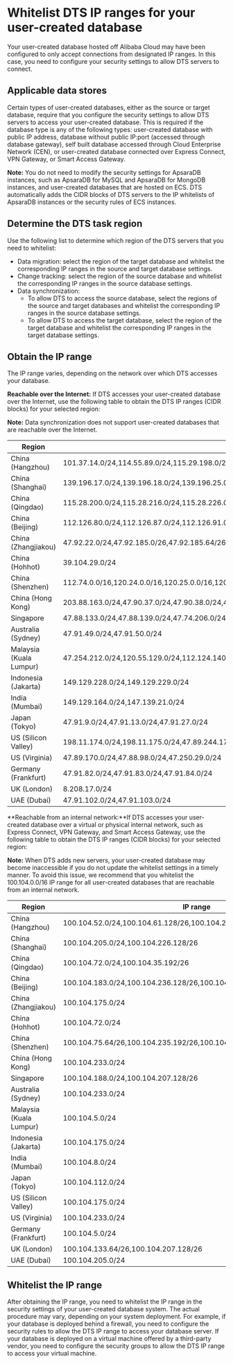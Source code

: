 # Whitelist DTS IP ranges for your user-created database

Your user-created database hosted off Alibaba Cloud may have been configured to only accept connections from designated IP ranges. In this case, you need to configure your security settings to allow DTS servers to connect.

## Applicable data stores

Certain types of user-created databases, either as the source or target database, require that you configure the security settings to allow DTS servers to access your user-created database. This is required if the database type is any of the following types: user-created database with public IP address, database without public IP:port \(accessed through database gateway\), self built database accessed through Cloud Enterprise Network \(CEN\), or user-created database connected over Express Connect, VPN Gateway, or Smart Access Gateway.

**Note:** You do not need to modify the security settings for ApsaraDB instances, such as ApsaraDB for MySQL and ApsaraDB for MongoDB instances, and user-created databases that are hosted on ECS. DTS automatically adds the CIDR blocks of DTS servers to the IP whitelists of ApsaraDB instances or the security rules of ECS instances.

## Determine the DTS task region

Use the following list to determine which region of the DTS servers that you need to whitelist:

-   Data migration: select the region of the target database and whitelist the corresponding IP ranges in the source and target database settings.
-   Change tracking: select the region of the source database and whitelist the corresponding IP ranges in the source database settings.
-   Data synchronization:
    -   To allow DTS to access the source database, select the regions of the source and target databases and whitelist the corresponding IP ranges in the source database settings.
    -   To allow DTS to access the target database, select the region of the target database and whitelist the corresponding IP ranges in the target database settings.

## Obtain the IP range

The IP range varies, depending on the network over which DTS accesses your database.

**Reachable over the Internet:** If DTS accesses your user-created database over the Internet, use the following table to obtain the DTS IP ranges \(CIDR blocks\) for your selected region:

**Note:** Data synchronization does not support user-created databases that are reachable over the Internet.

|Region|IP range|
|------|--------|
|China \(Hangzhou\)|101.37.14.0/24,114.55.89.0/24,115.29.198.0/24,118.178.120.0/24,118.178.121.0/24,120.26.106.0/24,120.26.116.0/24,120.26.117.0/24,120.26.118.0/24,120.55.192.0/24,120.55.193.0/24,120.55.194.0/24,120.55.241.0/24,121.40.125.0/24,121.196.246.0/24,101.37.12.0/24,101.37.13.0/24,101.37.15.0/24,101.37.25.0/24,47.96.39.0/24,118.31.184.0/24,118.31.165.0/24,118.31.246.0/24,120.55.12.0/24,47.97.7.0/24,47.97.27.142/32,47.97.73.210/32,121.43.162.118/32,121.43.185.141/32,121.196.211.16/32,114.55.125.94/32,121.43.179.168/32,121.43.174.187/32,47.99.171.159/32,47.97.118.150/32,47.98.251.185/32,47.99.43.73/32,47.97.195.167/32,120.27.211.237/32,47.97.125.64/32,47.98.52.255/32,47.97.116.109/32,47.97.119.148/32,47.98.51.78/32,47.97.106.64/32,116.62.172.149/32,120.55.40.134/32,47.98.39.64/32,116.62.197.0/24,121.196.199.0/24,116.62.206.0/24,116.62.208.0/24,116.62.57.0/24,116.62.20.0/24,116.62.64.0/24,116.62.201.0/24,121.196.198.0/24,118.31.43.101,101.37.152.136,118.31.38.161,120.55.60.232,120.55.60.183,101.37.149.3,112.124.237.0/24|
|China \(Shanghai\)|139.196.17.0/24,139.196.18.0/24,139.196.25.0/24,139.196.27.0/24,139.196.154.0/24,139.196.116.0/24,139.196.254.0/24,139.196.166.0/24,106.14.46.0/24,106.14.37.0/24,106.14.36.0/24,106.15.250.0/24,101.132.248.0/24,47.100.95.0/24,106.15.73.0/24,106.15.75.0/24,47.100.137.0/24,106.14.177.89,106.14.178.118,139.196.138.36,106.14.4.132,139.196.92.27,139.196.143.11,139.196.44.156,139.196.6.35,139.196.50.106,139.196.25.56,139.196.47.137,139.196.6.124,139.196.49.138,139.196.41.168,139.196.48.218,139.196.51.72,47.101.194.0/24,47.101.166.0/24,47.101.181.0/24,47.101.177.0/24,47.100.186.0/24,139.196.6.0/24,139.196.138.0/24,139.196.51.0/24,139.196.49.0/24,139.196.50.0/24,106.14.177.0/24,139.196.48.0/24,106.14.178.0/24,106.14.4.0/24,139.196.41.0/24,139.196.44.0/24,139.196.92.0/24,139.196.143.0/24,139.196.47.0/24,47.101.175.0/24,101.132.174.0/24,139.196.52.0/24,47.101.31.0/24,47.100.3.0/24,47.100.160.0/24,47.101.61.0/24,47.101.205.0/24|
|China \(Qingdao\)|115.28.200.0/24,115.28.216.0/24,115.28.226.0/24,115.28.247.0/24,118.190.133.0/24,120.27.53.0/24,10.31.69.0/24,10.144.88.0/24,10.144.153.0/24,10.161.39.0/24,10.161.59.0/24,10.252.29.0/24,100.104.72.0/24,47.104.10.200,118.190.157.247,47.104.19.209,47.104.105.196,47.104.97.251|
|China \(Beijing\)|112.126.80.0/24,112.126.87.0/24,112.126.91.0/24,112.126.92.0/24,123.56.108.0/24,123.56.120.0/24,123.56.137.0/24,123.56.148.0/24,123.56.164.0/24,123.57.48.0/24,182.92.153.0/24,182.92.186.0/24,101.200.174.0/24,101.200.160.0/24,101.200.176.0/24,47.94.36.0/24,47.94.47.0/24,101.201.214.0/24,101.201.82.0/24,123.56.182.0/24,101.201.105.0/24,182.92.132.0/24,60.205.157.0/24,101.201.107.0/24,60.205.164.0/24,60.205.165.0/24,59.110.4.0/24,59.110.17.0/24,123.56.186.0/24,60.205.146.0/24,59.110.37.0/24,59.110.19.0/24,60.205.112.0/24,60.205.243.0/24,101.201.108.0/24,59.110.38.0/24,60.205.197.0/24,60.205.166.0/24,101.200.194.0/24,101.200.182.0/24,123.57.204.0/24,101.200.235.0/24,123.57.206.0/24,123.57.65.0/24,47.94.167.117/32,182.92.157.129/32,101.200.39.123/32,101.200.192.4/32,39.105.58.165/32,101.200.213.59/32,59.110.164.0/24,47.94.150.0/24,39.105.56.0/24,47.93.21.0/24,47.93.30.0/24,47.93.24.0/24,60.205.222.0/24,60.205.186.0/24,47.93.22.174/32,47.93.10.168/32,47.94.246.43/32,47.94.94.233/32,47.95.241.173/32,59.110.155.242/32,60.205.230.219/32,101.200.50.74/32,101.201.65.33/32,112.126.96.49/32,112.126.96.184/32,112.126.98.30/32,112.126.99.22/32,112.126.99.87/32,112.126.99.205/32,39.105.247.0/24|
|China \(Zhangjiakou\)|47.92.22.0/24,47.92.185.0/26,47.92.185.64/26,47.92.185.128/26,47.92.185.192/26,39.98.96.0/26,39.98.96.128/26,39.98.96.192/26,39.98.96.64/26|
|China \(Hohhot\)|39.104.29.0/24|
|China \(Shenzhen\)|112.74.0.0/16,120.24.0.0/16,120.25.0.0/16,120.78.6.0/24,120.78.5.0/24,47.115.165.0/24,47.115.166.0/24,47.115.162.0/24,47.115.161.0/24,120.24.65.0/24,120.24.67.0/24,120.24.160.0/24,120.25.215.0/24,120.24.214.0/24,120.24.223.0/24,120.25.124.0/24,120.25.107.0/24,120.25.79.0/24,112.74.211.0/24,120.24.174.0/24,120.24.173.0/24,120.25.150.0/24,112.74.98.0/24,120.25.123.0/24,112.74.97.0/24,47.106.221.0/24,120.78.184.0/24,47.107.118.0/24,47.106.38.0/24,39.108.66.0/24,39.108.110.0/24,47.113.76.192/26|
|China \(Hong Kong\)|203.88.163.0/24,47.90.37.0/24,47.90.38.0/24,47.89.39.0/24,47.52.111.0/24,47.52.25.202/32,47.91.228.249/32,47.52.166.98/32,47.244.33.65/32,47.244.35.187/32|
|Singapore|47.88.133.0/24,47.88.139.0/24,47.74.206.0/24,47.88.235.0/24,47.88.139.0/24,11.193.8.0/24,10.45.241.0/24,10.45.244.0/24,10.45.245.0/24|
|Australia \(Sydney\)|47.91.49.0/24,47.91.50.0/24|
|Malaysia \(Kuala Lumpur\)|47.254.212.0/24,120.55.129.0/24,112.124.140.0/24|
|Indonesia \(Jakarta\)|149.129.228.0/24,149.129.229.0/24|
|India \(Mumbai\)|149.129.164.0/24,147.139.21.0/24|
|Japan \(Tokyo\)|47.91.9.0/24,47.91.13.0/24,47.91.27.0/24|
|US \(Silicon Valley\)|198.11.174.0/24,198.11.175.0/24,47.89.244.175/32|
|US \(Virginia\)|47.89.170.0/24,47.88.98.0/24,47.250.29.0/24|
|Germany \(Frankfurt\)|47.91.82.0/24,47.91.83.0/24,47.91.84.0/24|
|UK \(London\)|8.208.17.0/24|
|UAE \(Dubai\)|47.91.102.0/24,47.91.103.0/24|

**Reachable from an internal network:**If DTS accesses your user-created database over a virtual or physical internal network, such as Express Connect, VPN Gateway, and Smart Access Gateway, use the following table to obtain the DTS IP ranges \(CIDR blocks\) for your selected region:

**Note:** When DTS adds new servers, your user-created database may become inaccessible if you do not update the whitelist settings in a timely manner. To avoid this issue, we recommend that you whitelist the 100.104.0.0/16 IP range for all user-created databases that are reachable from an internal network.

|Region|IP range|
|------|--------|
|China \(Hangzhou\)|100.104.52.0/24,100.104.61.128/26,100.104.244.64/26,100.104.216.192/26|
|China \(Shanghai\)|100.104.205.0/24,100.104.226.128/26|
|China \(Qingdao\)|100.104.72.0/24,100.104.35.192/26|
|China \(Beijing\)|100.104.183.0/24,100.104.236.128/26,100.104.227.192/26|
|China \(Zhangjiakou\)|100.104.175.0/24|
|China \(Hohhot\)|100.104.72.0/24|
|China \(Shenzhen\)|100.104.75.64/26,100.104.235.192/26,100.104.205.0/24|
|China \(Hong Kong\)|100.104.233.0/24|
|Singapore|100.104.188.0/24,100.104.207.128/26|
|Australia \(Sydney\)|100.104.233.0/24|
|Malaysia \(Kuala Lumpur\)|100.104.5.0/24|
|Indonesia \(Jakarta\)|100.104.175.0/24|
|India \(Mumbai\)|100.104.8.0/24|
|Japan \(Tokyo\)|100.104.112.0/24|
|US \(Silicon Valley\)|100.104.175.0/24|
|US \(Virginia\)|100.104.233.0/24|
|Germany \(Frankfurt\)|100.104.5.0/24|
|UK \(London\)|100.104.133.64/26,100.104.207.128/26|
|UAE \(Dubai\)|100.104.205.0/24|

## Whitelist the IP range

After obtaining the IP range, you need to whitelist the IP range in the security settings of your user-created database system. The actual procedure may vary, depending on your system deployment. For example, if your database is deployed behind a firewall, you need to configure the security rules to allow the DTS IP range to access your database server. If your database is deployed on a virtual machine offered by a third-party vendor, you need to configure the security groups to allow the DTS IP range to access your virtual machine.

